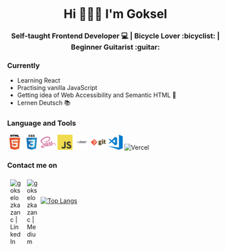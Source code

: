 <h1 align="center">Hi 🙋🏽‍♂️ I'm Goksel</h1>
<h3 align="center">Self-taught Frontend Developer 💻 | Bicycle Lover :bicyclist: | Beginner Guitarist :guitar: </h3>

### Currently
- Learning React
- Practising vanilla JavaScript
- Getting idea of Web Accessibility and Semantic HTML :flashlight: 
- Lernen Deutsch :books:


### Language and Tools

<a><img alt="HTML5" width="35px" src="https://raw.githubusercontent.com/github/explore/80688e429a7d4ef2fca1e82350fe8e3517d3494d/topics/html/html.png"></a>
<a><img alt="CSS3" width="35px" src="https://raw.githubusercontent.com/github/explore/80688e429a7d4ef2fca1e82350fe8e3517d3494d/topics/css/css.png"></a>
<a><img alt="Sass" width="35px" src="https://raw.githubusercontent.com/github/explore/80688e429a7d4ef2fca1e82350fe8e3517d3494d/topics/sass/sass.png"></a>
<a><img alt="JavaScript" width="35px" src="https://raw.githubusercontent.com/github/explore/80688e429a7d4ef2fca1e82350fe8e3517d3494d/topics/javascript/javascript.png"></a>
<a><img alt="jquery" width="35px" src="https://raw.githubusercontent.com/github/explore/80688e429a7d4ef2fca1e82350fe8e3517d3494d/topics/jquery/jquery.png"></a>
<a><img alt="Git" width="35px" src="https://raw.githubusercontent.com/github/explore/80688e429a7d4ef2fca1e82350fe8e3517d3494d/topics/git/git.png"></a>
<a><img alt="VSCode" width="35px" src="https://raw.githubusercontent.com/github/explore/80688e429a7d4ef2fca1e82350fe8e3517d3494d/topics/visual-studio-code/visual-studio-code.png"></a>
<a><img alt="Vercel" width="75px" src="https://user-images.githubusercontent.com/72968539/116042080-4c33ab00-a66e-11eb-8219-4f03bcfb6564.png"></a>

### Contact me on
<a href="https://www.linkedin.com/in/goksel-ozkazanc-68255285/" target="_blank" rel="nofollow"><img align="left" style="padding: 7px" alt="gokselozkazanc | LinkedIn" width="25px" src="https://cdn.jsdelivr.net/npm/simple-icons@3.13.0/icons/linkedin.svg" data-canonical-src="https://cdn.jsdelivr.net/npm/simple-icons@v3/icons/linkedin.svg"></a>
<a href="https://twitter.com/gokseloz1" target="_blank" rel="nofollow"><img align="left" style="padding: 7px" alt="gokselozkazanc | Medium" width="25px" src="https://cdn.jsdelivr.net/npm/simple-icons@3.13.0/icons/twitter.svg" data-canonical-src="https://cdn.jsdelivr.net/npm/simple-icons@3.13.0/icons/twitter.svg"></a>

<br><br>

[![Top Langs](https://github-readme-stats.vercel.app/api/top-langs/?username=gokseloz)](https://github.com/anuraghazra/github-readme-stats)

